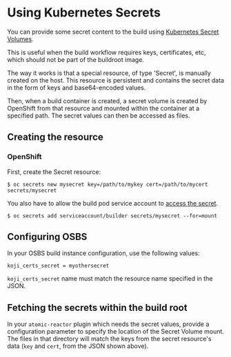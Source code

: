 # Using Kubernetes Secrets

You can provide some secret content to the build using [Kubernetes Secret Volumes](http://kubernetes.io/v1.1/docs/user-guide/secrets.html).

This is useful when the build workflow requires keys, certificates, etc, which should not be part of the buildroot image.

The way it works is that a special resource, of type 'Secret', is manually created on the host. This resource is persistent and contains the secret data in the form of keys and base64-encoded values.

Then, when a build container is created, a secret volume is created by OpenShift from that resource and mounted within the container at a specified path. The secret values can then be accessed as files.


## Creating the resource

### OpenShift

First, create the Secret resource:
```
$ oc secrets new mysecret key=/path/to/mykey cert=/path/to/mycert
secrets/mysecret
```

You also have to allow the build pod service account to [access the secret](https://docs.openshift.org/latest/dev_guide/service_accounts.html#managing-allowed-secrets).
```
$ oc secrets add serviceaccount/builder secrets/mysecret --for=mount
```

## Configuring OSBS

In your OSBS build instance configuration, use the following values:

```
koji_certs_secret = myothersecret
```

`koji_certs_secret` name must match the resource name specified in the JSON.

## Fetching the secrets within the build root

In your `atomic-reactor` plugin which needs the secret values, provide a configuration parameter to specify the location of the Secret Volume mount. The files in that directory will match the keys from the secret resource's data (`key` and `cert`, from the JSON shown above).
